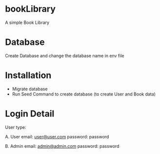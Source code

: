 # bookLibrary
A simple Book Library


# Database
Create Database and change the database name in env file

# Installation
- Migrate database
- Run Seed Command to create database (to create User and Book data)

# Login Detail
User type: 

A. User
    email: user@user.com
    password: password

B. Admin
    email: admin@admin.com
    password: password


